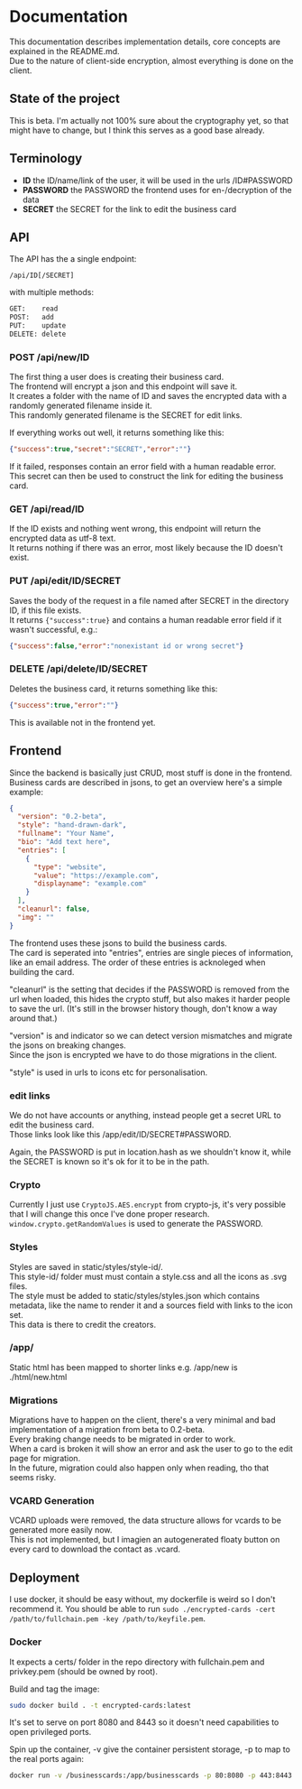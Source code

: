 # Documentation

This documentation describes implementation details, core concepts are explained in the README.md.  
Due to the nature of client-side encryption, almost everything is done on the client.

## State of the project

This is beta. I'm actually not 100% sure about the cryptography yet, so that might have to change, but I think this serves as a good base already.

## Terminology

- **ID** the ID/name/link of the user, it will be used in the urls /ID#PASSWORD
- **PASSWORD** the PASSWORD the frontend uses for en-/decryption of the data
- **SECRET** the SECRET for the link to edit the business card

## API

The API has the a single endpoint:

```uri
/api/ID[/SECRET]
```

with multiple methods:

```txt
GET:    read
POST:   add
PUT:    update
DELETE: delete
```

### POST /api/new/ID

The first thing a user does is creating their business card.  
The frontend will encrypt a json and this endpoint will save it.  
It creates a folder with the name of ID and saves the encrypted data with a randomly generated filename inside it.  
This randomly generated filename is the SECRET for edit links.

If everything works out well, it returns something like this:

```json
{"success":true,"secret":"SECRET","error":""}
```

If it failed, responses contain an error field with a human readable error.  
This secret can then be used to construct the link for editing the business card.

### GET /api/read/ID

If the ID exists and nothing went wrong, this endpoint will return the encrypted data as utf-8 text.  
It returns nothing if there was an error, most likely because the ID doesn't exist.

### PUT /api/edit/ID/SECRET

Saves the body of the request in a file named after SECRET in the directory ID, if this file exists.  
It returns `{"success":true}` and contains a human readable error field if it wasn't successful, e.g.:

```json
{"success":false,"error":"nonexistant id or wrong secret"}
```

### DELETE /api/delete/ID/SECRET

Deletes the business card, it returns something like this:

```json
{"success":true,"error":""}
```

This is available not in the frontend yet.

## Frontend

Since the backend is basically just CRUD, most stuff is done in the frontend.  
Business cards are described in jsons, to get an overview here's a simple example:

```json
{
  "version": "0.2-beta",
  "style": "hand-drawn-dark",
  "fullname": "Your Name",
  "bio": "Add text here",
  "entries": [
    {
      "type": "website",
      "value": "https://example.com",
      "displayname": "example.com"
    }
  ],
  "cleanurl": false,
  "img": ""
}
```

The frontend uses these jsons to build the business cards.  
The card is seperated into "entries", entries are single pieces of information, like an email address.
The order of these entries is acknoleged when building the card.  

"cleanurl" is the setting that decides if the PASSWORD is removed from the url when loaded, this hides the crypto stuff, but also makes it harder people to save the url. (It's still in the browser history though, don't know a way around that.)

"version" is and indicator so we can detect version mismatches and migrate the jsons on breaking changes.  
Since the json is encrypted we have to do those migrations in the client.

"style" is used in urls to icons etc for personalisation.

### edit links

We do not have accounts or anything, instead people get a secret URL to edit the business card.  
Those links look like this /app/edit/ID/SECRET#PASSWORD.

Again, the PASSWORD is put in location.hash as we shouldn't know it, while the SECRET is known so it's ok for it to be in the path.

### Crypto

Currently I just use `CryptoJS.AES.encrypt` from crypto-js, it's very possible that I will change this once I've done proper research.  
`window.crypto.getRandomValues` is used to generate the PASSWORD.

### Styles

Styles are saved in static/styles/style-id/.  
This style-id/ folder must must contain a style.css and all the icons as .svg files.  
The style must be added to static/styles/styles.json which contains metadata, like the name to render it and a sources field with links to the icon set.  
This data is there to credit the creators.

### /app/

Static html has been mapped to shorter links e.g. /app/new is ./html/new.html

### Migrations

Migrations have to happen on the client, there's a very minimal and bad implementation of a migration from beta to 0.2-beta.  
Every braking change needs to be migrated in order to work.  
When a card is broken it will show an error and ask the user to go to the edit page for migration.  
In the future, migration could also happen only when reading, tho that seems risky.

### VCARD Generation

VCARD uploads were removed, the data structure allows for vcards to be generated more easily now.  
This is not implemented, but I imagien an autogenerated floaty button on every card to download the contact as .vcard.

## Deployment

I use docker, it should be easy without, my dockerfile is weird so I don't recommend it.
You should be able to run `sudo ./encrypted-cards -cert /path/to/fullchain.pem -key /path/to/keyfile.pem`.

### Docker

It expects a certs/ folder in the repo directory with fullchain.pem and privkey.pem (should be owned by root).

Build and tag the image:

```sh
sudo docker build . -t encrypted-cards:latest
```

It's set to serve on port 8080 and 8443 so it doesn't need capabilities to open privileged ports.

Spin up the container, -v give the container persistent storage, -p to map to the real ports again:

```sh
docker run -v /businesscards:/app/businesscards -p 80:8080 -p 443:8443 encrypted-cards
```
